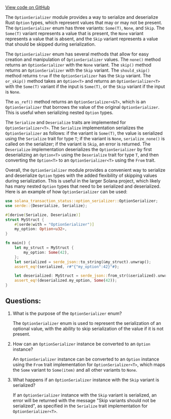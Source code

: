[View code on GitHub](https://github.com/solana-labs/solana/blob/master/transaction-status/src/option_serializer.rs)

The `OptionSerializer` module provides a way to serialize and deserialize Rust `Option` types, which represent values that may or may not be present. The `OptionSerializer` enum has three variants: `Some(T)`, `None`, and `Skip`. The `Some(T)` variant represents a value that is present, the `None` variant represents a value that is absent, and the `Skip` variant represents a value that should be skipped during serialization.

The `OptionSerializer` enum has several methods that allow for easy creation and manipulation of `OptionSerializer` values. The `none()` method returns an `OptionSerializer` with the `None` variant. The `skip()` method returns an `OptionSerializer` with the `Skip` variant. The `should_skip()` method returns `true` if the `OptionSerializer` has the `Skip` variant. The `or_skip()` method takes an `Option<T>` and returns an `OptionSerializer<T>` with the `Some(T)` variant if the input is `Some(T)`, or the `Skip` variant if the input is `None`.

The `as_ref()` method returns an `OptionSerializer<&T>`, which is an `OptionSerializer` that borrows the value of the original `OptionSerializer`. This is useful when serializing nested `Option` types.

The `Serialize` and `Deserialize` traits are implemented for `OptionSerializer<T>`. The `Serialize` implementation serializes the `OptionSerializer` as follows: if the variant is `Some(T)`, the value is serialized using the `Serialize` trait for type `T`; if the variant is `None`, `serialize_none()` is called on the serializer; if the variant is `Skip`, an error is returned. The `Deserialize` implementation deserializes the `OptionSerializer` by first deserializing an `Option<T>` using the `Deserialize` trait for type `T`, and then converting the `Option<T>` to an `OptionSerializer<T>` using the `From` trait.

Overall, the `OptionSerializer` module provides a convenient way to serialize and deserialize `Option` types with the added flexibility of skipping values during serialization. This is useful in the larger Solana project, which likely has many nested `Option` types that need to be serialized and deserialized. Here is an example of how `OptionSerializer` can be used:

```rust
use solana_transaction_status::option_serializer::OptionSerializer;
use serde::{Deserialize, Serialize};

#[derive(Serialize, Deserialize)]
struct MyStruct {
    #[serde(with = "OptionSerializer")]
    my_option: Option<u32>,
}

fn main() {
    let my_struct = MyStruct {
        my_option: Some(42),
    };
    let serialized = serde_json::to_string(&my_struct).unwrap();
    assert_eq!(serialized, r#"{"my_option":42}"#);

    let deserialized: MyStruct = serde_json::from_str(&serialized).unwrap();
    assert_eq!(deserialized.my_option, Some(42));
}
```
## Questions: 
 1. What is the purpose of the `OptionSerializer` enum?
    
    The `OptionSerializer` enum is used to represent the serialization of an optional value, with the ability to skip serialization of the value if it is not present.

2. How can an `OptionSerializer` instance be converted to an `Option` instance?
    
    An `OptionSerializer` instance can be converted to an `Option` instance using the `From` trait implementation for `OptionSerializer<T>`, which maps the `Some` variant to `Some(item)` and all other variants to `None`.

3. What happens if an `OptionSerializer` instance with the `Skip` variant is serialized?
    
    If an `OptionSerializer` instance with the `Skip` variant is serialized, an error will be returned with the message "Skip variants should not be serialized", as specified in the `Serialize` trait implementation for `OptionSerializer<T>`.
